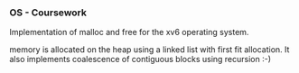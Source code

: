 ### OS - Coursework

Implementation of malloc and free for the xv6 operating system.

memory is allocated on the heap using a linked list with first fit allocation. It also implements coalescence of contiguous blocks using recursion :-)
